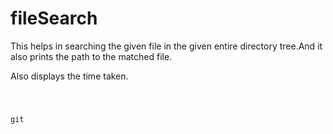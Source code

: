 # fileSearch

This helps in searching the given file in the given entire directory tree.And it also prints the path to the matched file.

Also displays the time taken.

<code>

git

</code>

